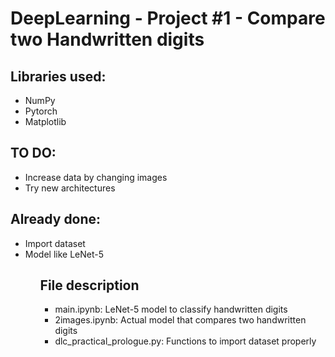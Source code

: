 # DeepLearning - Project #1 - Compare two Handwritten digits

## Libraries used: 

<ul>
<li>NumPy</li>
<li>Pytorch</li>
<li>Matplotlib</li>
</ul>


## TO DO:

<ul>
<li>Increase data by changing images</li>
<li>Try new architectures</li>
</ul>



## Already done:

<ul>
<li>Import dataset</li>
<li>Model like LeNet-5</li>
<ul>

## File description
<ul>
<li>main.ipynb: LeNet-5 model to classify handwritten digits</li>
<li>2images.ipynb: Actual model that compares two handwritten digits</li>
<li>dlc_practical_prologue.py: Functions to import dataset properly</li>
</ul>
